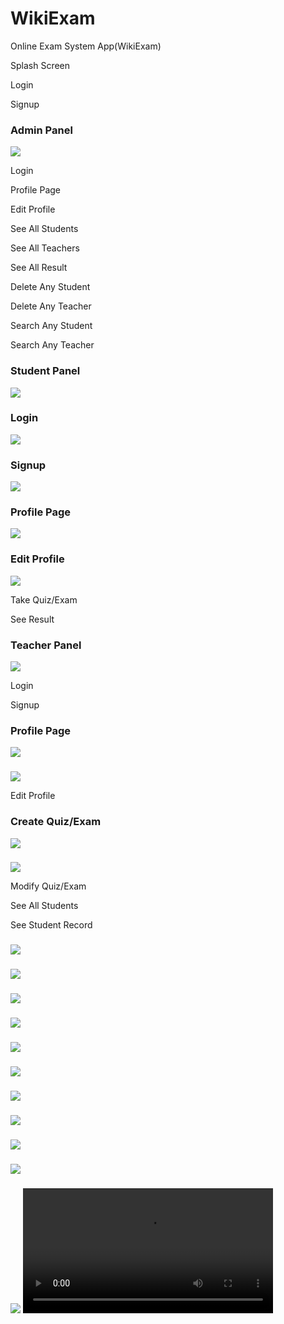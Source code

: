 # WikiExam
Online Exam System App(WikiExam)


Splash Screen

Login

Signup

### Admin Panel
 
<img src="src\assets\ScreenShots\adm.PNG">

Login

Profile Page

Edit Profile

See All Students

See All Teachers

See All Result

Delete Any Student

Delete Any Teacher

Search Any Student

Search Any Teacher

### Student Panel

<img src="src\assets\ScreenShots\stm.PNG">

### Login
<img src="src\assets\ScreenShots\login.PNG">

### Signup
<img src="src\assets\ScreenShots\Signup.PNG">

###  Profile Page
<img src="src\assets\ScreenShots\stprofile.PNG">

### Edit Profile
<img src="src\assets\ScreenShots\onedit.PNG">

Take Quiz/Exam

See Result

### Teacher Panel

<img src="src\assets\ScreenShots\tm.PNG">

Login

Signup

### Profile Page
<img src="src\assets\ScreenShots\tp.PNG">

### 
<img src="src\assets\ScreenShots\tp1.PNG">


Edit Profile

### Create Quiz/Exam
<img src="src\assets\ScreenShots\add1.PNG">

### 
<img src="src\assets\ScreenShots\addquiz.PNG">


Modify Quiz/Exam

See All Students

See Student Record





### 
<img src="src\assets\ScreenShots\fb.PNG">

### 
<img src="src\assets\ScreenShots\gg.PNG">















### 
<img src="src\assets\ScreenShots\tp2.PNG">

### 
<img src="src\assets\ScreenShots\studentlist.PNG">

### 
<img src="src\assets\ScreenShots\teacherlist.PNG">

### 
<img src="src\assets\ScreenShots\tk1.PNG">

### 
<img src="src\assets\ScreenShots\tk2.PNG">

### 
<img src="src\assets\ScreenShots\tk3.PNG">

### 
<img src="src\assets\ScreenShots\tkq.PNG">

### 
<img src="src\assets\ScreenShots\res.PNG">

### 
<img src="src\assets\ScreenShots\res1.PNG">

<video width="400" controls>
  <source src="src\assets\ScreenShots\Videos\splashscreen.MOV" type="video/mp4">
  
</video>







